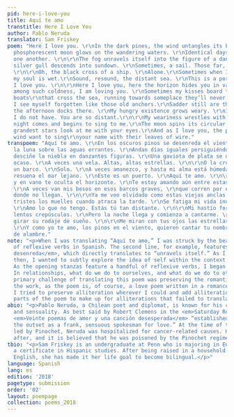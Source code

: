 ```yaml
---
pid: here-i-love-you
title: Aquí te amo
transtitle: Here I Love You
author: Pablo Neruda
translator: Sam Friskey
poem: "Here I love you. \r\nIn the dark pines, the wind untangles its being.\r\nThe
  phosphorescent moon glows on the wandering waters. \r\nIdentical days go chasing
  one another. \r\n\r\nThe fog unravels itself into the figure of a dancer. \r\nA
  silver gull descends into sundown. \r\nSometimes, a sail. Those far, far stars.
  \r\n\r\nOh, the black cross of a ship. \r\nAlone.\r\nSometimes when I wake, even
  my soul is wet.\r\nSound, resound, the distant sea. \r\nThis is a port.\r\nHere
  I love you. \r\n\r\nHere I love you, here the horizon hides you in vain. \r\nEven
  among such coldness, I am loving you. \r\nSometimes my kisses board those solemn
  boats\r\nthat cross the sea, running towards someplace they’ll never arrive.\r\n\r\nAlready,
  I see myself forgotten like those old anchors.\r\nSadder still are the piers when
  the afternoon docks there. \r\nMy hungry existence grows weary. \r\nI love what
  I do not have. You are so distant.\r\n\r\nMy weariness wrestles with the slow twilights.\r\nBut
  night comes and begins to sing to me.\r\nThe moon spins its circular dream.\r\n\r\nThe
  grandest stars look at me with your eyes.\r\nAnd as I love you, the pines in the
  wind want to sing\r\nyour name with their leaves of wire."
transpoem: "Aquí te amo. \r\nEn los oscuros pinos se desenreda el viento. \r\nFosforece
  la luna sobre las aguas errantes. \r\nAndan días iguales persiguiéndose. \r\n\r\nSe
  desciñe la niebla en danzantes figuras. \r\nUna gaviota de plata se descuelga del
  ocaso. \r\nA veces una vela. Altas, altas estrellas. \r\n\r\nO la cruz negra de
  un barco. \r\nSolo. \r\nA veces amanezco, y hasta mi alma está húmeda. \r\nSuena,
  resuena el mar lejano. \r\nEste es un puerto. \r\nAquí te amo. \r\n\r\nAquí te amo
  y en vano te oculta el horizonte. \r\nTe estoy amando aún entre estas frías cosas.
  \r\nA veces van mis besos en esos barcos graves, \r\nque corren por el mar hacia
  donde no llegan. \r\n\r\nYa me veo olvidado como estas viejas anclas. \r\nSon más
  tristes los muelles cuando atraca la tarde. \r\nSe fatiga mi vida inútilmente hambrienta.
  \r\nAmo lo que no tengo. Estás tú tan distante. \r\n\r\nMi hastío forcejea con los
  lentos crepúsculos. \r\nPero la noche llega y comienza a cantarme. \r\nLa luna hace
  girar su rodaje de sueño. \r\n\r\nMe miran con tus ojos las estrellas más grandes.
  \r\nY como yo te amo, los pinos en el viento, quieren cantar tu nombre con sus hojas
  de alambre."
note: "<p>When I was translating “Aquí te amo,” I was struck by the beautiful simplicity
  of reflexive verbs in Spanish. The second line, for example, features the verb <em>se
  desenreda</em>, which directly translates to “unravels itself.” As I translated,
  then, I wanted to subtly explore the idea of self within the context of a relationship.
  As the opening stanzas feature a handful of reflexive verbs, I began to ask myself:
  In relationships, what do we do to ourselves, and what do we do to others?</p>\r\n<p>The
  primary challenge of translating this poem was preserving the romantic nature of
  the work, as the poem is, of course, a love poem written in a romance language.
  I tried to preserve alliteration wherever I could and add alliteration in other
  parts of the poem to make up for alliterations that failed to translate well.</p>"
abio: "<p>Pablo Neruda, a Chilean poet and diplomat, is known for his command of romance
  and sensuality. As best said by Robert Clemens in the <em>Saturday Review</em>,
  <em>Veinte poemas de amor y una canción desesperada</em> “established [Neruda] at
  the outset as a frank, sensuous spokesman for love.” At the time of the coup d’état
  led by Pinochet, Neruda was hospitalized for cancer-related causes. He died soon
  after, and it is believed that he was poisoned by the Pinochet regime.</p>"
tbio: "<p>Sam Friskey is an undergraduate at Penn who is majoring in English and earning
  a certificate in Hispanic studies. After being raised in a household that only spoke
  English, she has made it her life goal to become bilingual.</p>"
language: Spanish
lang: es
edition: '2018'
pagetype: submission
order: '02'
layout: poempage
collection: poems_2018
---
```

